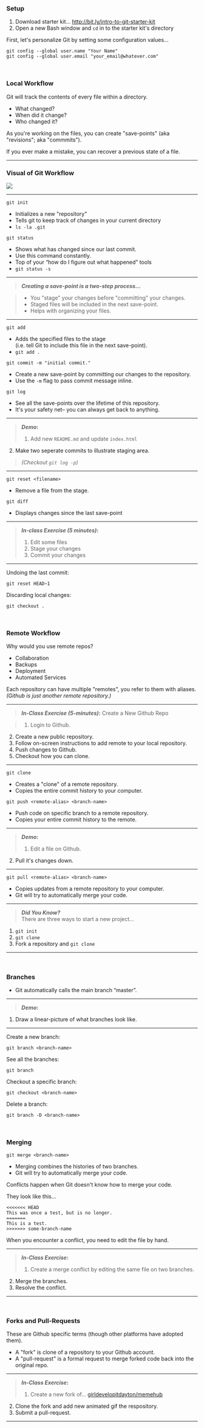 ### Setup

1. Download starter kit... http://bit.ly/intro-to-git-starter-kit
2. Open a new Bash window and `cd` in to the starter kit's directory

First, let's personalize Git by setting some configuration values...

`git config --global user.name "Your Name"`
<br/>
`git config --global user.email "your_email@whatever.com"`

<br>

### Local Workflow

Git will track the contents of every file within a directory.

* What changed?
* When did it change?
* Who changed it?

As you're working on the files, you can create "save-points" (aka "revisions"; aka "commmits").  

If you ever make a mistake, you can recover a previous state of a file.

---

### Visual of Git Workflow

![](./images/basic-remote-workflow.png)

---

`git init`

* Initializes a new "repository"
* Tells git to keep track of changes in your current directory
* `ls -la .git`

`git status`

* Shows what has changed since our last commit.
* Use this command constantly.
* Top of your “how do I figure out what happened” tools
* `git status -s`

---

> **_Creating a save-point is a two-step process..._**  

> * You "stage" your changes before "committing" your changes.
> * Staged files will be included in the next save-point.
> * Helps with organizing your files.

---

`git add`

* Adds the specified files to the stage<br>(i.e. tell Git to include this file in the next save-point).
* `git add .`

`git commit -m "initial commit."`

* Create a new save-point by committing our changes to the repository.
* Use the `-m` flag to pass commit message inline.

`git log`

* See all the save-points over the lifetime of this repository.
* It's your safety net– you can always get back to anything.

---

> **_Demo_:**  
> 1. Add new `README.md` and update `index.html`  
2. Make two seperate commits to illustrate staging area.

> _(Checkout `git log -p`)_

---

`git reset <filename>`

* Remove a file from the stage.

`git diff`

* Displays changes since the last save-point

---

> **_In-class Exercise (5 minutes)_:**  
> 1. Edit some files  
> 2. Stage your changes  
> 3. Commit your changes

---

Undoing the last commit:

`git reset HEAD~1`

Discarding local changes:

`git checkout .`

<br>

### Remote Workflow

Why would you use remote repos?

* Collaboration
* Backups
* Deployment
* Automated Services

Each repository can have multiple "remotes", you refer to them with aliases.  
_(Github is just another remote repository.)_

---

> **_In-Class Exercise (5-minutes)_:** Create a New Github Repo

> 1. Login to Github.
2. Create a new public repository.
3. Follow on-screen instructions to add remote to your local repository.
4. Push changes to Github.
5. Checkout how you can clone.

---

`git clone`

* Creates a "clone" of a remote repository.
* Copies the entire commit history to your computer.

`git push <remote-alias> <branch-name>`

* Push code on specific branch to a remote repository.
* Copies your entire commit history to the remote.

---

> **_Demo_:**  
> 1. Edit a file on Github.
2. Pull it's changes down.

---

`git pull <remote-alias> <branch-name>`

* Copies updates from a remote repository to your computer.
* Git will try to automatically merge your code.

---

> **_Did You Know?_**  
> There are three ways to start a new project...
1. `git init`
2. `git clone`
3. Fork a repository and `git clone`

---

<br>

### Branches

* Git automatically calls the main branch “master”.

---

> **_Demo_:**  
1. Draw a linear-picture of what branches look like.

---

Create a new branch:

`git branch <branch-name>`

See all the branches:

`git branch`

Checkout a specific branch:

`git checkout <branch-name>`

Delete a branch:

`git branch -D <branch-name>`

<br>

### Merging

`git merge <branch-name>`

* Merging combines the histories of two branches.
* Git will try to automatically merge your code.

Conflicts happen when Git doesn't know how to merge your code.

They look like this...

    <<<<<<< HEAD
    This was once a test, but is no longer.
    =======
    This is a test.
    >>>>>>> some-branch-name

When you encounter a conflict, you need to edit the file by hand.

---

> **_In-Class Exercise_:**  
> 1. Create a merge conflict by editing the same file on two branches.
2. Merge the branches.
3. Resolve the conflict.

---

<br>

### Forks and Pull-Requests

These are Github specific terms (though other platforms have adopted them).

* A "fork" is clone of a repository to your Github account.
* A "pull-request" is a formal request to merge forked code back into the original repo.

---

> **_In-Class Exercise_:**  
> 1. Create a new fork of... [girldevelopitdayton/memehub](https://github.com/girldevelopitdayton/memehub)
2. Clone the fork and add new animated gif the respository.
3. Submit a pull-request.

---

<br>

